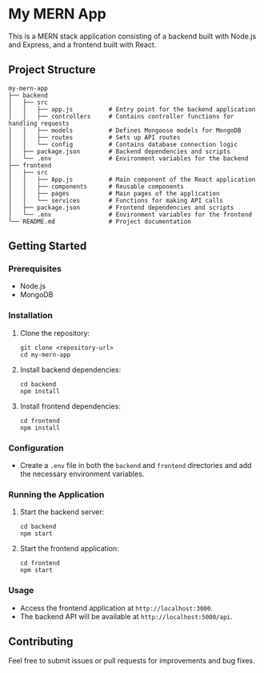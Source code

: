 # My MERN App

This is a MERN stack application consisting of a backend built with Node.js and Express, and a frontend built with React.

## Project Structure

```
my-mern-app
├── backend
│   ├── src
│   │   ├── app.js          # Entry point for the backend application
│   │   ├── controllers     # Contains controller functions for handling requests
│   │   ├── models          # Defines Mongoose models for MongoDB
│   │   ├── routes          # Sets up API routes
│   │   └── config          # Contains database connection logic
│   ├── package.json        # Backend dependencies and scripts
│   └── .env                # Environment variables for the backend
├── frontend
│   ├── src
│   │   ├── App.js          # Main component of the React application
│   │   ├── components      # Reusable components
│   │   ├── pages           # Main pages of the application
│   │   └── services        # Functions for making API calls
│   ├── package.json        # Frontend dependencies and scripts
│   └── .env                # Environment variables for the frontend
└── README.md               # Project documentation
```

## Getting Started

### Prerequisites

- Node.js
- MongoDB

### Installation

1. Clone the repository:
   ```
   git clone <repository-url>
   cd my-mern-app
   ```

2. Install backend dependencies:
   ```
   cd backend
   npm install
   ```

3. Install frontend dependencies:
   ```
   cd frontend
   npm install
   ```

### Configuration

- Create a `.env` file in both the `backend` and `frontend` directories and add the necessary environment variables.

### Running the Application

1. Start the backend server:
   ```
   cd backend
   npm start
   ```

2. Start the frontend application:
   ```
   cd frontend
   npm start
   ```

### Usage

- Access the frontend application at `http://localhost:3000`.
- The backend API will be available at `http://localhost:5000/api`.

## Contributing

Feel free to submit issues or pull requests for improvements and bug fixes.